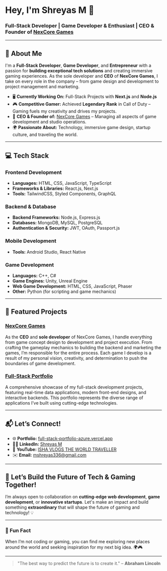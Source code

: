 # Hey, I'm Shreyas M 👾

### Full-Stack Developer | Game Developer & Enthusiast | CEO & Founder of [NexCore Games](https://www.nexcoregames.com)

---

## 🚀 About Me

I'm a **Full-Stack Developer**, **Game Developer**, and **Entrepreneur** with a passion for **building exceptional tech solutions** and creating immersive gaming experiences. As the sole developer and **CEO** of **NexCore Games**, I take on every role in the company – from game design and development to project management and marketing.

- 🖥 **Currently Working On:** Full-Stack Projects with **Next.js** and **Node.js**  
- 🎮 **Competitive Gamer:** Achieved **Legendary Rank** in Call of Duty – Gaming fuels my creativity and drives my projects.  
- 🚀 **CEO & Founder of:** [NexCore Games](https://www.nexcoregames.com) – Managing all aspects of game development and studio operations.  
- 🌍 **Passionate About:** Technology, immersive game design, startup culture, and traveling the world.

---

## 💻 Tech Stack

### Frontend Development
- **Languages:** HTML, CSS, JavaScript, TypeScript  
- **Frameworks & Libraries:** React.js, Next.js
- **Tools:** TailwindCSS, Styled Components, GraphQL

### Backend & Database
- **Backend Frameworks:** Node.js, Express.js  
- **Databases:** MongoDB, MySQL, PostgreSQL  
- **Authentication & Security:** JWT, OAuth, Passport.js

### Mobile Development
- **Tools:** Android Studio, React Native

### Game Development
- **Languages:** C++, C#  
- **Game Engines:** Unity, Unreal Engine  
- **Web Game Development:** HTML, CSS, JavaScript, Phaser  
- **Other:** Python (for scripting and game mechanics)

---

## 🌟 Featured Projects

### [**NexCore Games**](https://www.nexcoregames.com)  
As the **CEO** and **sole developer** of NexCore Games, I handle everything from game concept design to development and project execution. From crafting the gameplay mechanics to building the backend and marketing the games, I’m responsible for the entire process. Each game I develop is a result of my personal vision, creativity, and determination to push the boundaries of game development.

### [**Full-Stack Portfolio**](https://full-stack-portfolio-azure.vercel.app)  
A comprehensive showcase of my full-stack development projects, featuring real-time data applications, modern front-end designs, and interactive backends. This portfolio represents the diverse range of applications I’ve built using cutting-edge technologies.

---

## 📬 Let’s Connect!

- 🌐 **Portfolio:** [full-stack-portfolio-azure.vercel.app](https://full-stack-portfolio-azure.vercel.app/)  
- 🧑‍💼 **LinkedIn:** [Shreyas M](https://www.linkedin.com/in/shreyas-m-8854941ab/)  
- 🎥 **YouTube:** [ISHA VLOGS THE WORLD TRAVELLER](https://www.youtube.com/@ishavlogs5331)  
- ✉️ **Email:** [mshreyas336@gmail.com](mailto:mshreyas336@gmail.com)

---

## 🤝 Let’s Build the Future of Tech & Gaming Together!

I’m always open to collaboration on **cutting-edge web development**, **game development**, or **innovative startups**. Let's make an impact and build something **extraordinary** that will shape the future of gaming and technology! 💡

---

### 💬 Fun Fact
When I’m not coding or gaming, you can find me exploring new places around the world and seeking inspiration for my next big idea. 🌍🎮

---

> "The best way to predict the future is to create it." – **Abraham Lincoln**
